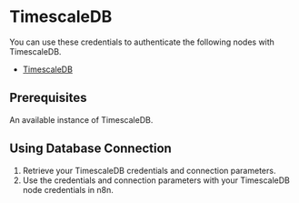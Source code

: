 # TimescaleDB

You can use these credentials to authenticate the following nodes with TimescaleDB.

- [TimescaleDB](/integrations/builtin/app-nodes/n8n-nodes-base.timescaledb/)

## Prerequisites

An available instance of TimescaleDB.

## Using Database Connection

1. Retrieve your TimescaleDB credentials and connection parameters.
2. Use the credentials and connection parameters with your TimescaleDB node credentials in n8n.

